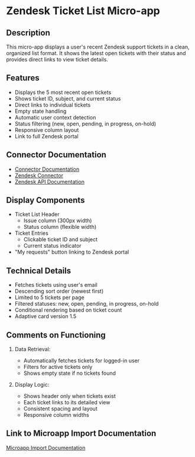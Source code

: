 # Zendesk Ticket List Micro-app

## Description
This micro-app displays a user's recent Zendesk support tickets in a clean, organized list format. It shows the latest open tickets with their status and provides direct links to view ticket details.

## Features
- Displays the 5 most recent open tickets
- Shows ticket ID, subject, and current status
- Direct links to individual tickets
- Empty state handling
- Automatic user context detection
- Status filtering (new, open, pending, in progress, on-hold)
- Responsive column layout
- Link to full Zendesk portal

## Connector Documentation
- [Connector Documentation](https://docs.lumapps.com/docs/admin-l4430581765424978extensions)
- [Zendesk Connector](https://docs.lumapps.com/docs/docs/admin-administration-landing/admin-l6088963918247602/admin-l9650191038731043extensions/admin-l43084339674928007extensions/admin-l21425652206965984extensions)
- [Zendesk API Documentation](https://developer.zendesk.com/api-reference/)

## Display Components
- Ticket List Header
  - Issue column (300px width)
  - Status column (flexible width)
- Ticket Entries
  - Clickable ticket ID and subject
  - Current status indicator
- "My requests" button linking to Zendesk portal

## Technical Details
- Fetches tickets using user's email
- Descending sort order (newest first)
- Limited to 5 tickets per page
- Filtered statuses: new, open, pending, in progress, on-hold
- Conditional rendering based on ticket count
- Adaptive card version 1.5

## Comments on Functioning
1. Data Retrieval:
   - Automatically fetches tickets for logged-in user
   - Filters for active tickets only
   - Shows empty state if no tickets found

2. Display Logic:
   - Shows header only when tickets exist
   - Each ticket links to its detailed view
   - Consistent spacing and layout
   - Responsive column widths

## Link to Microapp Import Documentation
[Microapp Import Documentation](#)
